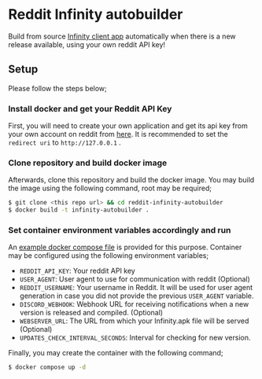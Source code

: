 # Reddit Infinity autobuilder

Build from source [Infinity client app](https://github.com/Docile-Alligator/Infinity-For-Reddit) automatically when there is a new release available, using your own reddit API key!

## Setup
Please follow the steps below;
### Install docker and get your Reddit API Key
First, you will need to create your own application and get its api key from your own account on reddit from [here](https://old.reddit.com/prefs/apps/). It is recommended to set the `redirect uri` to `http://127.0.0.1` .
### Clone repository and build docker image
Afterwards, clone this repository and build the docker image. You may build the image using the following command, root may be required;
```sh
$ git clone <this repo url> && cd reddit-infinity-autobuilder
$ docker build -t infinity-autobuilder .
```
### Set container environment variables accordingly and run
An [example docker compose file](docker-compose.yml) is provided for this purpose. Container may be configured using the following environment variables;

- `REDDIT_API_KEY`: Your reddit API key
- `USER_AGENT`: User agent to use for communication with reddit (Optional)
- `REDDIT_USERNAME`: Your username in Reddit. It will be used for user agent generation in case you did not provide the previous `USER_AGENT` variable.
- `DISCORD_WEBHOOK`: Webhook URL for receiving notifications when a new version is released and compiled. (Optional)
- `WEBSERVER_URL`: The URL from which your Infinity.apk file will be served (Optional)
- `UPDATES_CHECK_INTERVAL_SECONDS`: Interval for checking for new version.

Finally, you may create the container with the following command;
```sh
$ docker compose up -d
```
